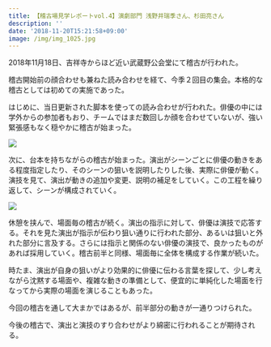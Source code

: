 ```yaml
---
title: 【稽古場見学レポートvol.4】演劇部門 浅野井瑞季さん、杉田亮さん
description: ''
date: '2018-11-20T15:21:58+09:00'
image: /img/img_1025.jpg
---
```

2018年11月18日、吉祥寺からほど近い武蔵野公会堂にて稽古が行われた。

稽古開始前の顔合わせも兼ねた読み合わせを経て、今季２回目の集会。本格的な稽古としては初めての実施であった。

はじめに、当日更新された脚本を使っての読み合わせが行われた。俳優の中には学外からの参加者もおり、チームではまだ数回しか顔を合わせていないが、強い緊張感もなく穏やかに稽古が始まった。

![](/img/img_1025.jpg)

次に、台本を持ちながらの稽古が始まった。演出がシーンごとに俳優の動きをある程度指定したり、そのシーンの狙いを説明したりした後、実際に俳優が動く。演技を見て、演出が動きの追加や変更、説明の補足をしていく。この工程を繰り返して、シーンが構成されていく。

![](/img/img_1026.jpg)

休憩を挟んで、場面毎の稽古が続く。演出の指示に対して、俳優は演技で応答する。それを見た演出が指示が伝わり狙い通りに行われた部分、あるいは狙いと外れた部分に言及する。さらには指示と関係のない俳優の演技で、良かったものがあれば採用していく。稽古前半と同様、場面毎に全体を構成する作業が続いた。

時たま、演出が自身の狙いがより効果的に俳優に伝わる言葉を探して、少し考えながら沈黙する場面や、複雑な動きの準備として、便宜的に単純化した場面を行なってから実際の場面を演じることもあった。

今回の稽古を通して大まかではあるが、前半部分の動きが一通りつけられた。

今後の稽古で、演出と演技のすり合わせがより綿密に行われることが期待される。
